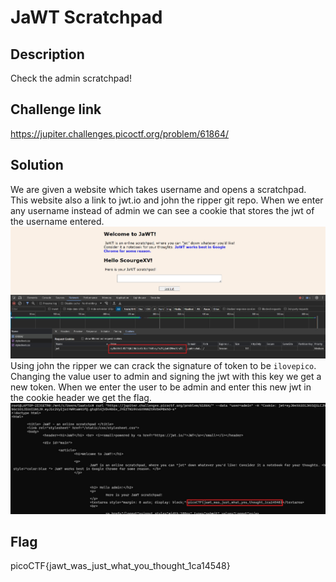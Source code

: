 # JaWT Scratchpad

## Description 
Check the admin scratchpad!

## Challenge link 
https://jupiter.challenges.picoctf.org/problem/61864/

## Solution 
We are given a website which takes username and opens a scratchpad. This website also a link to jwt.io and john the ripper git repo. When we enter any username instead of admin we can see a cookie that stores the jwt of the username entered.
![screenshot](screenshot1.jpg)
Using john the ripper we can crack the signature of token to be `ilovepico`. Changing the value user to admin and signing the jwt with this key we get a new token. When we enter the user to be admin and enter this new jwt in the cookie header we get the flag.
![screenshot](screenshot2.jpg)

## Flag 
picoCTF{jawt_was_just_what_you_thought_1ca14548}
